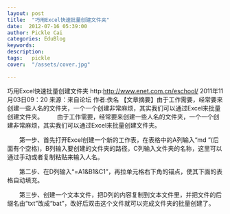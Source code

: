 ```yaml
---
layout: post  
title:  "巧用Excel快速批量创建文件夹"
date:  2012-07-16 05:39:00
author: Pickle Cai  
categories: EduBlog  
keywords: 
description:   
tags:	pickle   
cover:  "/assets/cover.jpg"  

---
```


巧用Excel快速批量创建文件夹          http:http://www.enet.com.cn/eschool/  2011年11月03日09：20  来源：来自论坛  作者:佚名  	   【文章摘要】由于工作需要，经常要来创建一些人名的文件夹，一个一个创建非常麻烦，其实我们可以通过Excel来批量创建文件夹。	    　　由于工作需要，经常要来创建一些人名的文件夹，一个一个创建非常麻烦，其实我们可以通过Excel来批量创建文件夹。



　　第一步、首先打开Excel创建一个新的工作表，在表格中的A列输入“md ”(后面有个空格)，B列输入要创建的文件夹的路径，C列输入文件夹的名称，这里可以通过手动或者复制粘贴来输入人名。





　　第二步、在D列输入“=A1&B1&C1”，再拉单元格右下角的锚点，使其下面的表格自动填充。





　　第三步、创建一个文本文件，把D列的内容复制到文本文件里，并把文件的后缀名由“txt”改成“bat”，改好后双击这个文件就可以完成文件夹的批量创建了。



　　	   		 		

		    

